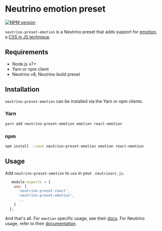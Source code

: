 # Neutrino emotion preset

[![NPM version][npm-image]][npm-url]

`neutrino-preset-emotion` is a Neutrino preset that adds support for
[emotion][emotion-url], a [CSS in JS technique][css-js-url].

## Requirements

- Node.js v7+
- Yarn or npm client
- Neutrino v8, Neutrino build preset

## Installation

`neutrino-preset-emotion` can be installed via the Yarn or npm clients.

### Yarn

```bash
yarn add neutrino-preset-emotion emotion react-emotion
```

### npm

```bash
npm install --save neutrino-preset-emotion emotion react-emotion
```

## Usage

  Add `neutrino-preset-emotion` to `use` in your `.neutrinorc.js`.

  ```js
     module.exports = {
      use: [
        'neutrino-preset-react',
        'neutrino-preset-emotion',
        ...
      ]
    };
  ```

  And that's all. For `emotion` specific usage, see their [docs][emotion-url].
  For Neutrino usage, refer to their [documentation][neutrino-docs].

[npm-image]: https://img.shields.io/npm/v/neutrino-preset-emotion.svg
[npm-url]: https://npmjs.org/package/neutrino-preset-emotion
[emotion-url]: https://emotion.sh/docs
[css-js-url]: https://github.com/MicheleBertoli/css-in-js
[neutrino-docs]: https://neutrino.js.org/
